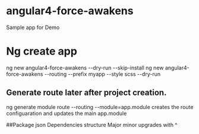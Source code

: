 # angular4-force-awakens

Sample app for Demo

 # Ng create app
ng new angular4-force-awakens --dry-run --skip-install
ng new angular4-force-awakens --routing --prefix myapp --style scss --dry-run

## Generate route later after project creation.
ng generate module route --routing --module=app.module
creates the route configuaration and updates the main app.module

##Package json 
Dependencies structure
Major minor upgrades with ^
